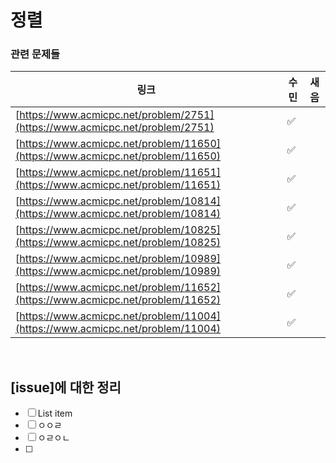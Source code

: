 
# 정렬

### 관련 문제들

| 링크 | 수민 | 새음  |
|--|--|--|
| [https://www.acmicpc.net/problem/2751](https://www.acmicpc.net/problem/2751) |✅||
| [https://www.acmicpc.net/problem/11650](https://www.acmicpc.net/problem/11650) |✅||
| [https://www.acmicpc.net/problem/11651](https://www.acmicpc.net/problem/11651) |✅||
| [https://www.acmicpc.net/problem/10814](https://www.acmicpc.net/problem/10814) |✅||
| [https://www.acmicpc.net/problem/10825](https://www.acmicpc.net/problem/10825) |✅||
| [https://www.acmicpc.net/problem/10989](https://www.acmicpc.net/problem/10989) |✅||
| [https://www.acmicpc.net/problem/11652](https://www.acmicpc.net/problem/11652) |✅||
| [https://www.acmicpc.net/problem/11004](https://www.acmicpc.net/problem/11004) |✅||

   

<br>

## [issue]에 대한 정리

 - [ ] List item
 - [ ] ㅇㅇㄹ
 - [ ] ㅇㄹㅇㄴ
 - [ ] 
